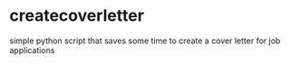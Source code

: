 # createcoverletter
simple python script that saves some time to create a cover letter for job applications
